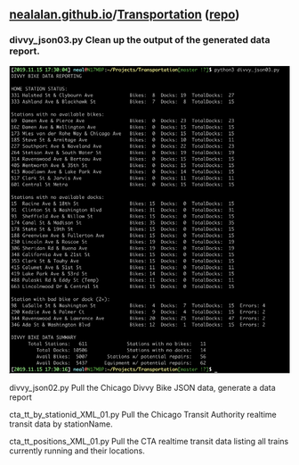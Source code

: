 ## [nealalan.github.io](https://nealalan.github.io)/[Transportation](https://nealalan.github.io/Transportation) ([repo](https://github.com/nealalan/Transportation))

### divvy_json03.py  Clean up the output of the generated data report.

![](https://github.com/nealalan/Transportation/blob/master/divvy_json03.jpg?raw=true)



  divvy_json02.py  Pull the Chicago Divvy Bike JSON data, generate a data report
  


  cta_tt_by_stationid_XML_01.py  Pull the Chicago Transit Authority realtime transit data by stationName.

  cta_tt_positions_XML_01.py  Pull the CTA realtime transit data listing all trains currently running and their locations.
